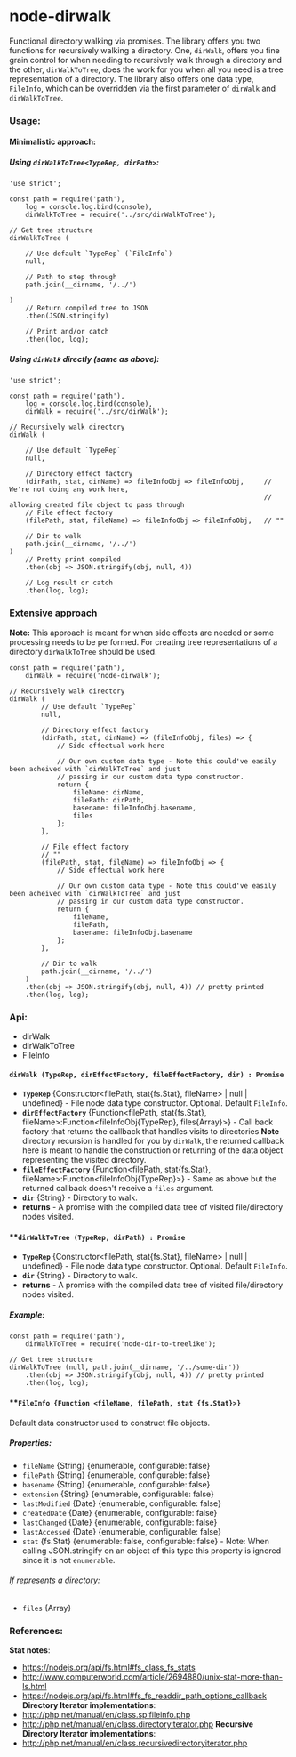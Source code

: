 # node-dirwalk
Functional directory walking via promises.  The library offers you two functions for recursively walking a directory.
 One, `dirWalk`, offers you fine grain control for when needing to recursively walk through a directory
 and the other, `dirWalkToTree`, does the work for you when all you need is a tree representation of a directory.
 The library also offers one data type, `FileInfo`, which can be overridden via the first
 parameter of `dirWalk` and `dirWalkToTree`.

### Usage:

#### Minimalistic approach:

##### Using `dirWalkToTree<TypeRep, dirPath>`:

```
'use strict';

const path = require('path'),
    log = console.log.bind(console),
    dirWalkToTree = require('../src/dirWalkToTree');

// Get tree structure
dirWalkToTree (

    // Use default `TypeRep` (`FileInfo`)
    null,

    // Path to step through
    path.join(__dirname, '/../')

)
    // Return compiled tree to JSON
    .then(JSON.stringify)

    // Print and/or catch
    .then(log, log);

```

##### Using `dirWalk` directly (same as above):

```
'use strict';

const path = require('path'),
    log = console.log.bind(console),
    dirWalk = require('../src/dirWalk');

// Recursively walk directory
dirWalk (

    // Use default `TypeRep`
    null,

    // Directory effect factory
    (dirPath, stat, dirName) => fileInfoObj => fileInfoObj,     // We're not doing any work here,
                                                                // allowing created file object to pass through
    // File effect factory
    (filePath, stat, fileName) => fileInfoObj => fileInfoObj,   // ""

    // Dir to walk
    path.join(__dirname, '/../')
)
    // Pretty print compiled
    .then(obj => JSON.stringify(obj, null, 4))

    // Log result or catch
    .then(log, log);

```

### Extensive approach
**Note:** This approach is meant for when side effects are needed or some processing 
needs to be performed.  For creating tree representations of a directory `dirWalkToTree`
  should be used.
```
const path = require('path'),
    dirWalk = require('node-dirwalk');

// Recursively walk directory
dirWalk (
        // Use default `TypeRep`
        null,

        // Directory effect factory
        (dirPath, stat, dirName) => (fileInfoObj, files) => {
            // Side effectual work here
            
            // Our own custom data type - Note this could've easily been acheived with `dirWalkToTree` and just
            // passing in our custom data type constructor.
            return { 
                fileName: dirName,
                filePath: dirPath,
                basename: fileInfoObj.basename,
                files
            };
        },

        // File effect factory
        // ""
        (filePath, stat, fileName) => fileInfoObj => {
            // Side effectual work here
            
            // Our own custom data type - Note this could've easily been acheived with `dirWalkToTree` and just
            // passing in our custom data type constructor.
            return {
                fileName,
                filePath,
                basename: fileInfoObj.basename
            };
        },

        // Dir to walk
        path.join(__dirname, '/../')
    )
    .then(obj => JSON.stringify(obj, null, 4)) // pretty printed
    .then(log, log);
```

### Api:

- dirWalk
- dirWalkToTree
- FileInfo

#### `dirWalk (TypeRep, dirEffectFactory, fileEffectFactory, dir) : Promise`
- **`TypeRep`** {Constructor<filePath, stat{fs.Stat}, fileName> | null | undefined} - 
    File node data type constructor. Optional.  Default `FileInfo`.
- **`dirEffectFactory`** {Function<filePath, stat{fs.Stat}, fileName>:Function<fileInfoObj{TypeRep}, files{Array}>} - 
    Call back factory that returns the callback that handles visits to directories 
    **Note** directory recursion is handled for you by `dirWalk`, the returned callback
     here is meant to handle the construction or returning of the data object 
     representing the visited directory. 
- **`fileEffectFactory`** {Function<filePath, stat{fs.Stat}, fileName>:Function<fileInfoObj{TypeRep}>} -
    Same as above but the returned callback doesn't receive a `files` argument.
- **`dir`** {String} - Directory to walk.
- **returns** - A promise with the compiled data tree of visited file/directory nodes visited.

#### **`dirWalkToTree (TypeRep, dirPath) : Promise`
- **`TypeRep`** {Constructor<filePath, stat{fs.Stat}, fileName> | null | undefined} - 
    File node data type constructor. Optional.  Default `FileInfo`.
- **`dir`** {String} - Directory to walk.
- **returns** - A promise with the compiled data tree of visited file/directory nodes visited.
##### Example:
```
const path = require('path'),
    dirWalkToTree = require('node-dir-to-treelike');

// Get tree structure
dirWalkToTree (null, path.join(__dirname, '/../some-dir'))
    .then(obj => JSON.stringify(obj, null, 4)) // pretty printed
    .then(log, log);
```

#### **`FileInfo {Function <fileName, filePath, stat {fs.Stat}>}`
Default data constructor used to construct file objects.

##### Properties:
- `fileName` {String} {enumerable, configurable: false}
- `filePath` {String} {enumerable, configurable: false}
- `basename` {String} {enumerable, configurable: false}
- `extension` {String} {enumerable, configurable: false}
- `lastModified` {Date} {enumerable, configurable: false}
- `createdDate` {Date} {enumerable, configurable: false}
- `lastChanged` {Date} {enumerable, configurable: false}
- `lastAccessed` {Date} {enumerable, configurable: false}
- `stat` {fs.Stat} {enumerable: false, configurable: false} - Note: When calling JSON.stringify on an object of this
    type this property is ignored since it is not `enumerable`.

###### If represents a directory:
- `files` {Array<FileInfo>}

### References:
**Stat notes**:
 - https://nodejs.org/api/fs.html#fs_class_fs_stats
 - http://www.computerworld.com/article/2694880/unix-stat-more-than-ls.html
 - https://nodejs.org/api/fs.html#fs_fs_readdir_path_options_callback
**Directory Iterator implementations**:
 - http://php.net/manual/en/class.splfileinfo.php
 - http://php.net/manual/en/class.directoryiterator.php
**Recursive Directory Iterator implementations**:
 - http://php.net/manual/en/class.recursivedirectoryiterator.php
